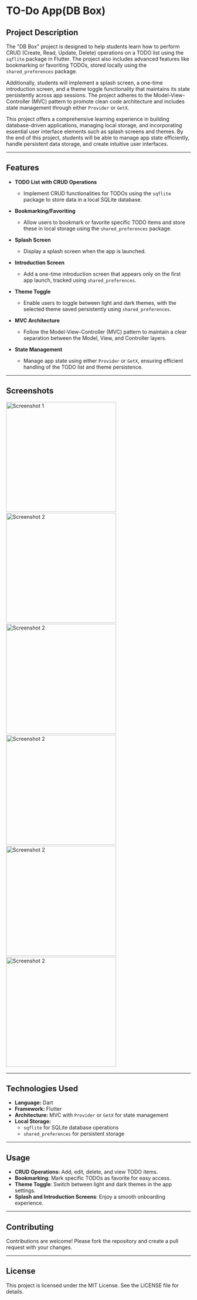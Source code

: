 # TO-Do App(DB Box)

## Project Description
The "DB Box" project is designed to help students learn how to perform CRUD (Create, Read, Update, Delete) operations on a TODO list using the `sqflite` package in Flutter. The project also includes advanced features like bookmarking or favoriting TODOs, stored locally using the `shared_preferences` package.

Additionally, students will implement a splash screen, a one-time introduction screen, and a theme toggle functionality that maintains its state persistently across app sessions. The project adheres to the Model-View-Controller (MVC) pattern to promote clean code architecture and includes state management through either `Provider` or `GetX`.

This project offers a comprehensive learning experience in building database-driven applications, managing local storage, and incorporating essential user interface elements such as splash screens and themes. By the end of this project, students will be able to manage app state efficiently, handle persistent data storage, and create intuitive user interfaces.

---

## Features

- **TODO List with CRUD Operations**
  - Implement CRUD functionalities for TODOs using the `sqflite` package to store data in a local SQLite database.

- **Bookmarking/Favoriting**
  - Allow users to bookmark or favorite specific TODO items and store these in local storage using the `shared_preferences` package.

- **Splash Screen**
  - Display a splash screen when the app is launched.

- **Introduction Screen**
  - Add a one-time introduction screen that appears only on the first app launch, tracked using `shared_preferences`.

- **Theme Toggle**
  - Enable users to toggle between light and dark themes, with the selected theme saved persistently using `shared_preferences`.

- **MVC Architecture**
  - Follow the Model-View-Controller (MVC) pattern to maintain a clear separation between the Model, View, and Controller layers.

- **State Management**
  - Manage app state using either `Provider` or `GetX`, ensuring efficient handling of the TODO list and theme persistence.

---

## Screenshots
<img src="https://github.com/user-attachments/assets/a3b450eb-939e-4529-8ae1-7283c3755830" alt="Screenshot 1" style="width: 300px; height: auto;"> &nbsp;
<img src="https://github.com/user-attachments/assets/989adf31-5450-4f70-ac8a-50a6500f5cfb" alt="Screenshot 2" style="width: 300px; height: auto;"> &nbsp;
<img src="https://github.com/user-attachments/assets/a1d138bf-09c4-46ab-8783-0d5d26e294de" alt="Screenshot 2" style="width: 300px; height: auto;"> &nbsp;
<img src="https://github.com/user-attachments/assets/017a6fc3-6a39-4b11-bacf-f1af5247fcc0" alt="Screenshot 2" style="width: 300px; height: auto;"> &nbsp;
<img src="https://github.com/user-attachments/assets/e207aeb1-eeb5-4305-84ee-3fde60781709" alt="Screenshot 2" style="width: 300px; height: auto;"> &nbsp;
<img src="https://github.com/user-attachments/assets/d3642068-1f9e-4f5f-827b-09c94098d751" alt="Screenshot 2" style="width: 300px; height: auto;"> &nbsp;

---

## Technologies Used

- **Language:** Dart
- **Framework:** Flutter
- **Architecture:** MVC with `Provider` or `GetX` for state management
- **Local Storage:**
  - `sqflite` for SQLite database operations
  - `shared_preferences` for persistent storage

---

## Usage

- **CRUD Operations**: Add, edit, delete, and view TODO items.
- **Bookmarking**: Mark specific TODOs as favorite for easy access.
- **Theme Toggle**: Switch between light and dark themes in the app settings.
- **Splash and Introduction Screens**: Enjoy a smooth onboarding experience.

---

## Contributing

Contributions are welcome! Please fork the repository and create a pull request with your changes.

---

## License

This project is licensed under the MIT License. See the LICENSE file for details.

